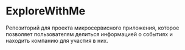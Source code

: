 # ExploreWithMe
Репозиторий для проекта микросервисного приложения, которое позволяет пользователям делиться информацией о событиях и находить компанию для участия в них.
